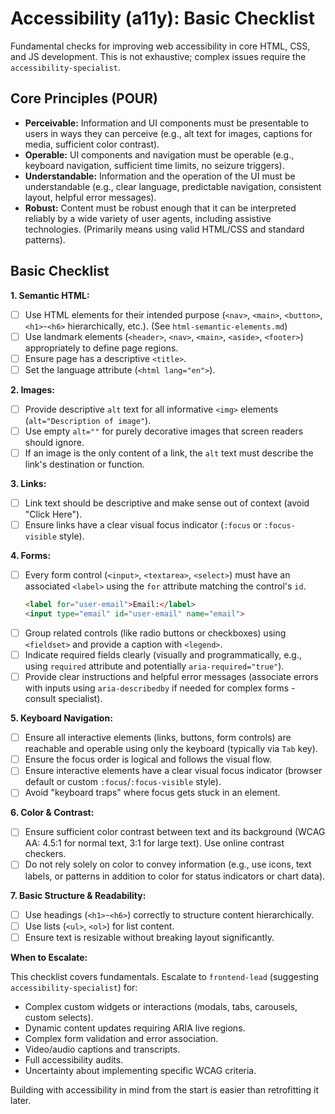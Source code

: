 # Accessibility (a11y): Basic Checklist

Fundamental checks for improving web accessibility in core HTML, CSS, and JS development. This is not exhaustive; complex issues require the `accessibility-specialist`.

## Core Principles (POUR)

*   **Perceivable:** Information and UI components must be presentable to users in ways they can perceive (e.g., alt text for images, captions for media, sufficient color contrast).
*   **Operable:** UI components and navigation must be operable (e.g., keyboard navigation, sufficient time limits, no seizure triggers).
*   **Understandable:** Information and the operation of the UI must be understandable (e.g., clear language, predictable navigation, consistent layout, helpful error messages).
*   **Robust:** Content must be robust enough that it can be interpreted reliably by a wide variety of user agents, including assistive technologies. (Primarily means using valid HTML/CSS and standard patterns).

## Basic Checklist

**1. Semantic HTML:**

*   [ ] Use HTML elements for their intended purpose (`<nav>`, `<main>`, `<button>`, `<h1>`-`<h6>` hierarchically, etc.). (See `html-semantic-elements.md`)
*   [ ] Use landmark elements (`<header>`, `<nav>`, `<main>`, `<aside>`, `<footer>`) appropriately to define page regions.
*   [ ] Ensure page has a descriptive `<title>`.
*   [ ] Set the language attribute (`<html lang="en">`).

**2. Images:**

*   [ ] Provide descriptive `alt` text for all informative `<img>` elements (`alt="Description of image"`).
*   [ ] Use empty `alt=""` for purely decorative images that screen readers should ignore.
*   [ ] If an image is the only content of a link, the `alt` text must describe the link's destination or function.

**3. Links:**

*   [ ] Link text should be descriptive and make sense out of context (avoid "Click Here").
*   [ ] Ensure links have a clear visual focus indicator (`:focus` or `:focus-visible` style).

**4. Forms:**

*   [ ] Every form control (`<input>`, `<textarea>`, `<select>`) must have an associated `<label>` using the `for` attribute matching the control's `id`.
    ```html
    <label for="user-email">Email:</label>
    <input type="email" id="user-email" name="email">
    ```
*   [ ] Group related controls (like radio buttons or checkboxes) using `<fieldset>` and provide a caption with `<legend>`.
*   [ ] Indicate required fields clearly (visually and programmatically, e.g., using `required` attribute and potentially `aria-required="true"`).
*   [ ] Provide clear instructions and helpful error messages (associate errors with inputs using `aria-describedby` if needed for complex forms - consult specialist).

**5. Keyboard Navigation:**

*   [ ] Ensure all interactive elements (links, buttons, form controls) are reachable and operable using only the keyboard (typically via `Tab` key).
*   [ ] Ensure the focus order is logical and follows the visual flow.
*   [ ] Ensure interactive elements have a clear visual focus indicator (browser default or custom `:focus`/`:focus-visible` style).
*   [ ] Avoid "keyboard traps" where focus gets stuck in an element.

**6. Color & Contrast:**

*   [ ] Ensure sufficient color contrast between text and its background (WCAG AA: 4.5:1 for normal text, 3:1 for large text). Use online contrast checkers.
*   [ ] Do not rely solely on color to convey information (e.g., use icons, text labels, or patterns in addition to color for status indicators or chart data).

**7. Basic Structure & Readability:**

*   [ ] Use headings (`<h1>`-`<h6>`) correctly to structure content hierarchically.
*   [ ] Use lists (`<ul>`, `<ol>`) for list content.
*   [ ] Ensure text is resizable without breaking layout significantly.

**When to Escalate:**

This checklist covers fundamentals. Escalate to `frontend-lead` (suggesting `accessibility-specialist`) for:

*   Complex custom widgets or interactions (modals, tabs, carousels, custom selects).
*   Dynamic content updates requiring ARIA live regions.
*   Complex form validation and error association.
*   Video/audio captions and transcripts.
*   Full accessibility audits.
*   Uncertainty about implementing specific WCAG criteria.

Building with accessibility in mind from the start is easier than retrofitting it later.